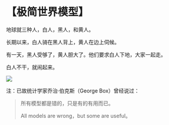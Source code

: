 # 【极简世界模型】

地球就三种人，白人，黑人，和黄人。

长期以来，白人骑在黑人背上，黄人在边上伺候。

有一天，黑人受够了，黄人胆大了。他们要求白人下地，大家一起走。

白人不干，就闹起来。

![](30.jpg)

注：已故统计学家乔治·伯克斯（George Box）曾经说过：

> 所有模型都是错的，只是有的有用而已。
>
> All models are wrong，but some are useful。 

